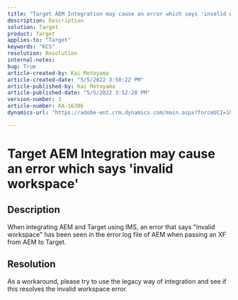 ```yaml
---
title: "Target AEM Integration may cause an error which says 'invalid workspace'"
description: Description
solution: Target
product: Target
applies-to: "Target"
keywords: "KCS"
resolution: Resolution
internal-notes: 
bug: True
article-created-by: Kai Motoyama
article-created-date: "5/5/2022 3:50:22 PM"
article-published-by: Kai Motoyama
article-published-date: "5/5/2022 3:52:28 PM"
version-number: 3
article-number: KA-16306
dynamics-url: "https://adobe-ent.crm.dynamics.com/main.aspx?forceUCI=1&pagetype=entityrecord&etn=knowledgearticle&id=db773d0d-8bcc-ec11-a7b5-6045bd00d995"

---
```

# Target AEM Integration may cause an error which says 'invalid workspace'

## Description


When integrating AEM and Target using IMS, an error that says "invalid workspace" has been seen in the error.log file of AEM when passing an XF from AEM to Target.


## Resolution


As a workaround, please try to use the legacy way of integration and see if this resolves the invalid workspace error.




